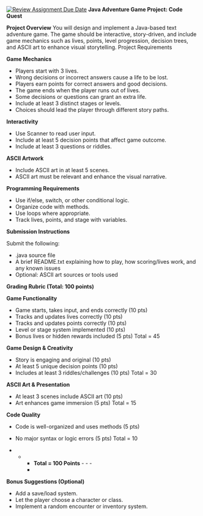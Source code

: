 [![Review Assignment Due Date](https://classroom.github.com/assets/deadline-readme-button-22041afd0340ce965d47ae6ef1cefeee28c7c493a6346c4f15d667ab976d596c.svg)](https://classroom.github.com/a/SnKylGCq)
**Java Adventure Game Project: Code Quest**

**Project Overview**
You will design and implement a Java-based text adventure game. The game should be interactive,
story-driven, and include game mechanics such as lives, points, level progression, decision trees,
and ASCII art to enhance visual storytelling.
Project Requirements

**Game Mechanics**
- Players start with 3 lives.
- Wrong decisions or incorrect answers cause a life to be lost.
- Players earn points for correct answers and good decisions.
- The game ends when the player runs out of lives.
- Some decisions or questions can grant an extra life.
- Include at least 3 distinct stages or levels.
- Choices should lead the player through different story paths.

**Interactivity**
- Use Scanner to read user input.
- Include at least 5 decision points that affect game outcome.
- Include at least 3 questions or riddles.

**ASCII Artwork**
- Include ASCII art in at least 5 scenes.
- ASCII art must be relevant and enhance the visual narrative.

**Programming Requirements**
- Use if/else, switch, or other conditional logic.
- Organize code with methods.
- Use loops where appropriate.
- Track lives, points, and stage with variables.

**Submission Instructions**

Submit the following:
- .java source file
- A brief README.txt explaining how to play, how scoring/lives work, and any known issues
- Optional: ASCII art sources or tools used

**Grading Rubric (Total: 100 points)**

**Game Functionality**
- Game starts, takes input, and ends correctly (10 pts)
- Tracks and updates lives correctly (10 pts)
- Tracks and updates points correctly (10 pts)
- Level or stage system implemented (10 pts)
- Bonus lives or hidden rewards included (5 pts)
Total = 45

**Game Design & Creativity**
- Story is engaging and original (10 pts)
- At least 5 unique decision points (10 pts)
- Includes at least 3 riddles/challenges (10 pts)
Total = 30

**ASCII Art & Presentation**
- At least 3 scenes include ASCII art (10 pts)
- Art enhances game immersion (5 pts)
Total = 15

**Code Quality**
- Code is well-organized and uses methods (5 pts)
- No major syntax or logic errors (5 pts)
Total = 10

- - - **Total = 100 Points** - - -
    - 
**Bonus Suggestions (Optional)**
- Add a save/load system.
- Let the player choose a character or class.
- Implement a random encounter or inventory system.
